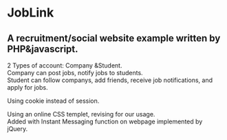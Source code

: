 # JobLink
## A recruitment/social website example written by PHP&javascript.

2 Types of account: Company &Student.  
Company can post jobs, notify jobs to students.  
Student can follow companys, add friends, receive job notifications, and apply for jobs.  
  
Using cookie instead of session.  

Using an online CSS templet, revising for our usage.  
Added with Instant Messaging function on webpage implemented by jQuery.  

